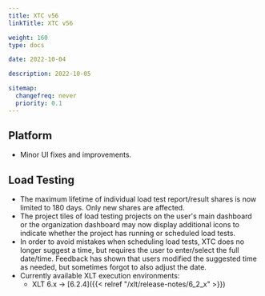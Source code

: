 ```yaml
---
title: XTC v56
linkTitle: XTC v56

weight: 160
type: docs

date: 2022-10-04

description: 2022-10-05

sitemap:
  changefreq: never
  priority: 0.1
---
```


## Platform

* Minor UI fixes and improvements.


## Load Testing

* The maximum lifetime of individual load test report/result shares is now limited to 180 days. Only new shares are affected.
* The project tiles of load testing projects on the user's main dashboard or the organization dashboard may now display additional icons to indicate whether the project has running or scheduled load tests.
* In order to avoid mistakes when scheduling load tests, XTC does no longer suggest a time, but requires the user to enter/select the full date/time. Feedback has shown that users modified the suggested time as needed, but sometimes forgot to also adjust the date.
* Currently available XLT execution environments:
    * XLT 6.x → [6.2.4]({{< relref "/xlt/release-notes/6_2_x" >}})
